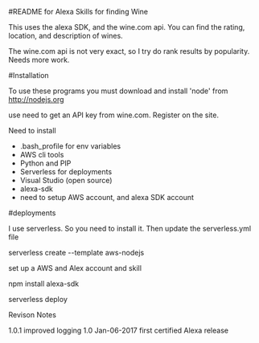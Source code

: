 #README for Alexa Skills for finding Wine

This uses the alexa SDK, and the wine.com api.  You can find the rating, location, and description of wines.

The wine.com api is not very exact, so I try do rank results by popularity.  Needs more work.

#Installation

To use these programs you must download and install 'node' from http://nodejs.org

use need to get an API key from wine.com.  Register on the site.

Need to install
- .bash_profile for env variables
- AWS cli tools
- Python and PIP
- Serverless for deployments
- Visual Studio (open source)
- alexa-sdk
- need to setup AWS account, and alexa SDK account


#deployments

I use serverless.  So you need to install it.  Then update the serverless.yml file

serverless create --template aws-nodejs

 set up a AWS and Alex account and skill

 npm install alexa-sdk
 

 serverless deploy

 Revison Notes

 1.0.1  improved logging
 1.0    Jan-06-2017 first certified Alexa release
